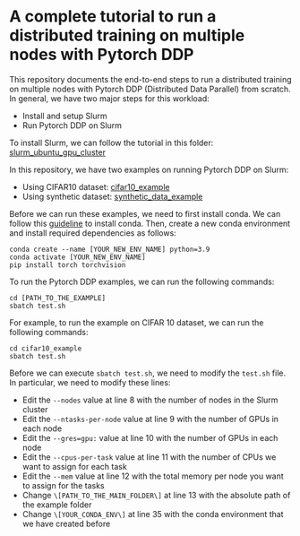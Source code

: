 # A complete tutorial to run a distributed training on multiple nodes with Pytorch DDP 

This repository documents the end-to-end steps to run a distributed training on multiple nodes with Pytorch DDP (Distributed Data Parallel) from scratch. In general, we have two major steps for this workload:
* Install and setup Slurm
* Run Pytorch DDP on Slurm

To install Slurm, we can follow the tutorial in this folder: [slurm_ubuntu_gpu_cluster](slurm_ubuntu_gpu_cluster)

In this repository, we have two examples on running Pytorch DDP on Slurm:
* Using CIFAR10 dataset: [cifar10_example](cifar10_example)
* Using synthetic dataset: [synthetic_data_example](synthetic_data_example)

Before we can run these examples, we need to first install conda. We can follow this [guideline](https://docs.conda.io/projects/conda/en/latest/user-guide/install/index.html) to install conda. Then, create a new conda environment and install required dependencies as follows:
```
conda create --name [YOUR_NEW_ENV_NAME] python=3.9
conda activate [YOUR_NEW_ENV_NAME]
pip install torch torchvision
```

To run the Pytorch DDP examples, we can run the following commands:
```
cd [PATH_TO_THE_EXAMPLE]
sbatch test.sh
```

For example, to run the example on CIFAR 10 dataset, we can run the following commands:
```
cd cifar10_example
sbatch test.sh
```

Before we can execute `sbatch test.sh`, we need to modify the `test.sh` file. In particular, we need to modify these lines:
* Edit the `--nodes` value at line 8 with the number of nodes in the Slurm cluster
* Edit the `--ntasks-per-node` value at line 9 with the number of GPUs in each node
* Edit the `--gres=gpu:` value at line 10 with the number of GPUs in each node
* Edit the `--cpus-per-task` value at line 11 with the number of CPUs we want to assign for each task
* Edit the `--mem` value at line 12 with the total memory per node you want to assign for the tasks  
* Change `\[PATH_TO_THE_MAIN_FOLDER\]` at line 13 with the absolute path of the example folder
* Change `\[YOUR_CONDA_ENV\]` at line 35 with the conda environment that we have created before